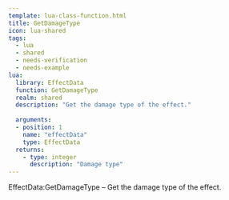 ```yaml
---
template: lua-class-function.html
title: GetDamageType
icon: lua-shared
tags:
  - lua
  - shared
  - needs-verification
  - needs-example
lua:
  library: EffectData
  function: GetDamageType
  realm: shared
  description: "Get the damage type of the effect."
  
  arguments:
  - position: 1
    name: "effectData"
    type: EffectData
  returns:
    - type: integer
      description: "Damage type"
---
```


<div class="lua__search__keywords">
EffectData:GetDamageType &#x2013; Get the damage type of the effect.
</div>

